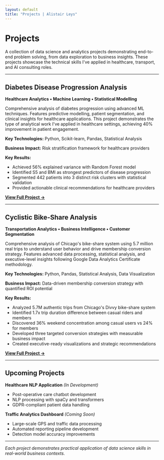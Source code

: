 ```yaml
---
layout: default
title: "Projects | Alistair Leys"
---
```


# Projects

A collection of data science and analytics projects demonstrating end-to-end problem solving, from data exploration to business insights. These projects showcase the technical skills I've applied in healthcare, transport, and AI consulting roles.

---

## Diabetes Disease Progression Analysis

**Healthcare Analytics • Machine Learning • Statistical Modelling**

Comprehensive analysis of diabetes progression using advanced ML techniques. Features predictive modelling, patient segmentation, and clinical insights for healthcare applications. This project demonstrates the type of analytical work I've applied in healthcare settings, achieving 40% improvement in patient engagement.

**Key Technologies:** Python, Scikit-learn, Pandas, Statistical Analysis

**Business Impact:** Risk stratification framework for healthcare providers

**Key Results:**
- Achieved 56% explained variance with Random Forest model
- Identified S5 and BMI as strongest predictors of disease progression
- Segmented 442 patients into 3 distinct risk clusters with statistical validation
- Provided actionable clinical recommendations for healthcare providers

[**View Full Project →**](/projects/diabetes/)

---

## Cyclistic Bike-Share Analysis

**Transportation Analytics • Business Intelligence • Customer Segmentation**

Comprehensive analysis of Chicago's bike-share system using 5.7 million real trips to understand user behavior and drive membership conversion strategy. Features advanced data processing, statistical analysis, and executive-level insights following Google Data Analytics Certificate methodology.

**Key Technologies:** Python, Pandas, Statistical Analysis, Data Visualization

**Business Impact:** Data-driven membership conversion strategy with quantified ROI potential

**Key Results:**
- Analyzed 5.7M authentic trips from Chicago's Divvy bike-share system
- Identified 1.7x trip duration difference between casual riders and members
- Discovered 36% weekend concentration among casual users vs 24% for members
- Developed three targeted conversion strategies with measurable business impact
- Created executive-ready visualizations and strategic recommendations

[**View Full Project →**](/projects/cyclistic/)

---

## Upcoming Projects

**Healthcare NLP Application** *(In Development)*
- Post-operative care chatbot development
- NLP processing with spaCy and transformers
- GDPR-compliant patient data handling

**Traffic Analytics Dashboard** *(Coming Soon)*
- Large-scale GPS and traffic data processing
- Automated reporting pipeline development
- Detection model accuracy improvements

---

*Each project demonstrates practical application of data science skills in real-world business contexts.*
